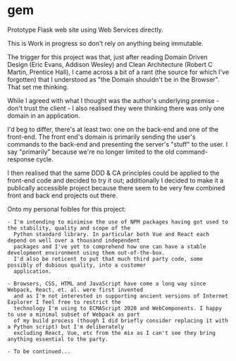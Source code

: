 # gem

Prototype Flask web site using Web Services directly.

This is Work in progress so don't rely on anything being immutable.

The trigger for this project was that, just after reading Domain Driven Design (Eric Evans, Addison Wesley)
and Clean Architecture (Robert C Martin, Prentice Hall), I came across a bit of a rant (the source for which
I've forgotten) that I understood as "the Domain shouldn't be in the Browser". That set me thinking.

While I agreed with what I thought was the author's underlying premise - don't trust the client - I also realised
they were thinking there was only one domain in an application.

I'd beg to differ, there's at least two: one on the back-end and one of the front-end. The front end's domain
is primarily sending the user's commands to the back-end and presenting the server's "stuff" to the user. I say
"primarily" because we're no longer limited to the old command-response cycle.

I then realised that the same DDD & CA principles could be applied to the front-end code and decided to try it out;
additionally I decided to make it a publically accessible project because there seem to be very few combined front
and back end projects out there.

Onto my personal foibles for this project:

    - I'm intending to minimise the use of NPM packages having got used to the stability, quality and scope of the
      Python standard library. In particular both Vue and React each depend on well over a thousand independent
      packages and I've yet to comprehend how one can have a stable development environment using them out-of-the-box.
      I'd also be reticent to put that much third party code, some possibly of dubious quality, into a customer
      application.

    - Browsers, CSS, HTML and JavaScript have come a long way since Webpack, React, et. al. were first invented
      and as I'm not interested in supporting ancient versions of Internet Explorer I feel free to restrict the
      technology I'm using to ECMAScript 2020 and WebComponents. I happy to use a minimal subset of Webpack as part
      of my build process (though I did briefly consider replacing it with a Python script) but I'm deliberately
      excluding React, Vue, etc from the mix as I can't see they bring anything essential to the party.

    - To be continued...




